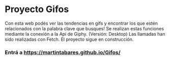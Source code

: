 # Proyecto Gifos

Con esta web podés ver las tendencias en gifs y encontrar los que estén relacionados con la palabra clave que busques! Se realizan estas funciones mediante la conexión a la Api de Giphy. (Versión: Desktop)
Las llamadas han sido realizadas con Fetch. 
El proyecto sigue en construcción.

### Entrá a https://martintabares.github.io/Gifos/
